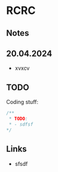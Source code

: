 # RCRC

## Notes

## 20.04.2024
- xvxcv

## TODO

Coding stuff:

```cpp
/**
 * TODO:
 * - sdfsf
*/
```

## Links

- sfsdf